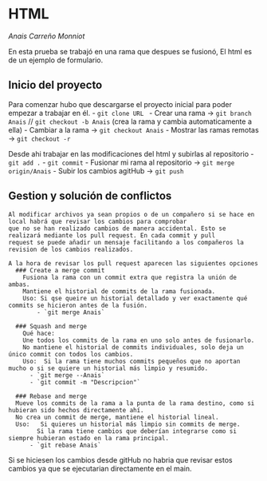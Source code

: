 # HTML
*Anais Carreño Monniot*

En esta prueba se trabajó en una rama que despues se fusionó, 
El html es de un ejemplo de formulario.

## Inicio del proyecto
  Para comenzar hubo que descargarse el proyecto inicial para poder empezar a trabajar en él.
    - `git clone URL ` 
    - Crear una rama  -> `git branch Anais`  // `git checkout -b Anais` (crea la rama y cambia automaticamente a ella)
    - Cambiar a la rama  -> `git checkout Anais`
    - Mostrar las ramas remotas  -> `git checkout -r`

  Desde ahi trabajar en las modificaciones del html y subirlas al repositorio
    - `git add .`
    - `git commit`
    - Fusionar mi rama al repositorio  -> `git merge origin/Anais`
    - Subir los cambios agitHub  -> `git push`

## Gestion y solución de conflictos
    Al modificar archivos ya sean propios o de un compañero si se hace en local habrá que revisar los cambios para comprobar 
    que no se han realizado cambios de manera accidental. Esto se realizará mediante los pull request. En cada commit y pull
    request se puede añadir un mensaje facilitando a los compañeros la revision de los cambios realizados.

    A la hora de revisar los pull request aparecen las siguientes opciones 
      ### Create a merge commit     
        Fusiona la rama con un commit extra que registra la unión de ambas.
        Mantiene el historial de commits de la rama fusionada.
        Uso: Si qse queire un historial detallado y ver exactamente qué commits se hicieron antes de la fusión.
            - `git merge Anais`
            
      ### Squash and merge
        Qué hace:
        Une todos los commits de la rama en uno solo antes de fusionarlo.
        No mantiene el historial de commits individuales, solo deja un único commit con todos los cambios.
        Uso:  Si la rama tiene muchos commits pequeños que no aportan mucho o si se quiere un historial más limpio y resumido.
          - `git merge --Anais`
          - `git commit -m "Descripcion"`
          
      ### Rebase and merge
      Mueve los commits de la rama a la punta de la rama destino, como si hubieran sido hechos directamente ahí.
      No crea un commit de merge, mantiene el historial lineal.
      Uso:   Si quieres un historial más limpio sin commits de merge.
            Si la rama tiene cambios que deberían integrarse como si siempre hubieran estado en la rama principal.
          - `git rebase Anais`

  Si se hiciesen los cambios desde gitHub no habria que revisar estos cambios ya que se ejecutarian directamente en el main.
      
